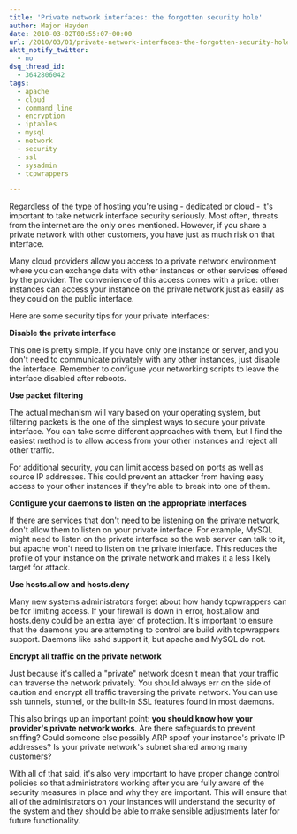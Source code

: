 ```yaml
---
title: 'Private network interfaces: the forgotten security hole'
author: Major Hayden
date: 2010-03-02T00:55:07+00:00
url: /2010/03/01/private-network-interfaces-the-forgotten-security-hole/
aktt_notify_twitter:
  - no
dsq_thread_id:
  - 3642806042
tags:
  - apache
  - cloud
  - command line
  - encryption
  - iptables
  - mysql
  - network
  - security
  - ssl
  - sysadmin
  - tcpwrappers

---
```

Regardless of the type of hosting you're using - dedicated or cloud - it's important to take network interface security seriously. Most often, threats from the internet are the only ones mentioned. However, if you share a private network with other customers, you have just as much risk on that interface.

Many cloud providers allow you access to a private network environment where you can exchange data with other instances or other services offered by the provider. The convenience of this access comes with a price: other instances can access your instance on the private network just as easily as they could on the public interface.

Here are some security tips for your private interfaces:

**Disable the private interface**

This one is pretty simple. If you have only one instance or server, and you don't need to communicate privately with any other instances, just disable the interface. Remember to configure your networking scripts to leave the interface disabled after reboots.

**Use packet filtering**

The actual mechanism will vary based on your operating system, but filtering packets is the one of the simplest ways to secure your private interface. You can take some different approaches with them, but I find the easiest method is to allow access from your other instances and reject all other traffic.

For additional security, you can limit access based on ports as well as source IP addresses. This could prevent an attacker from having easy access to your other instances if they're able to break into one of them.

**Configure your daemons to listen on the appropriate interfaces**

If there are services that don't need to be listening on the private network, don't allow them to listen on your private interface. For example, MySQL might need to listen on the private interface so the web server can talk to it, but apache won't need to listen on the private interface. This reduces the profile of your instance on the private network and makes it a less likely target for attack.

**Use hosts.allow and hosts.deny**

Many new systems administrators forget about how handy tcpwrappers can be for limiting access. If your firewall is down in error, host.allow and hosts.deny could be an extra layer of protection. It's important to ensure that the daemons you are attempting to control are build with tcpwrappers support. Daemons like sshd support it, but apache and MySQL do not.

**Encrypt all traffic on the private network**

Just because it's called a "private" network doesn't mean that your traffic can traverse the network privately. You should always err on the side of caution and encrypt all traffic traversing the private network. You can use ssh tunnels, stunnel, or the built-in SSL features found in most daemons.

This also brings up an important point: **you should know how your provider's private network works**. Are there safeguards to prevent sniffing? Could someone else possibly ARP spoof your instance's private IP addresses? Is your private network's subnet shared among many customers?

With all of that said, it's also very important to have proper change control policies so that administrators working after you are fully aware of the security measures in place and why they are important. This will ensure that all of the administrators on your instances will understand the security of the system and they should be able to make sensible adjustments later for future functionality.
